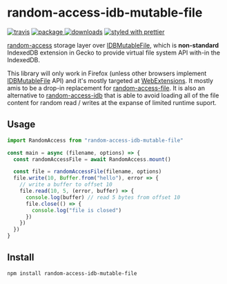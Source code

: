 # random-access-idb-mutable-file

[![travis][travis.icon]][travis.url]
[![package][version.icon] ![downloads][downloads.icon]][package.url]
[![styled with prettier][prettier.icon]][prettier.url]

[random-access][random-access-storage] storage layer over [IDBMutableFile][], which is **non-standard** IndexedDB extension in Gecko to provide virtual file system API with-in the IndexedDB.

This library will only work in Firefox (unless other browsers implement [IDBMutableFile][] API) and it's mostly targeted at [WebExtensions][]. It mostly amis to be a drop-in replacement for [random-access-file][]. It is also an alternative to [random-access-idb][] that is able to avoid loading all of the file content for random read / writes at the expanse of limited runtime suport.

## Usage

```js
import RandomAccess from "random-access-idb-mutable-file"

const main = async (filename, options) => {
  const randomAccessFile = await RandomAccess.mount()

  const file = randomAccessFile(filename, options)
  file.write(10, Buffer.from("hello"), error => {
    // write a buffer to offset 10
    file.read(10, 5, (error, buffer) => {
      console.log(buffer) // read 5 bytes from offset 10
      file.close(() => {
        console.log("file is closed")
      })
    })
  })
}
```

## Install

    npm install random-access-idb-mutable-file

[travis.icon]: https://travis-ci.org/Gozala/random-access-idb-mutable-file.svg?branch=master
[travis.url]: https://travis-ci.org/Gozala/random-access-idb-mutable-file
[version.icon]: https://img.shields.io/npm/v/random-access-idb-mutable-file.svg
[package.url]: https://npmjs.org/package/random-access-idb-mutable-file
[downloads.icon]: https://img.shields.io/npm/dm/random-access-idb-mutable-file.svg
[downloads.url]: https://npmjs.org/package/random-access-idb-mutable-file
[prettier.icon]: https://img.shields.io/badge/styled_with-prettier-ff69b4.svg
[prettier.url]: https://github.com/prettier/prettier
[random-access-storage]: https://github.com/random-access-storage/random-access-storage
[random-access-file]: https://github.com/random-access-storage/random-access-file
[idbmutablefile]: https://developer.mozilla.org/en-US/docs/Web/API/IDBMutableFile
[webextensions]: https://developer.mozilla.org/en-US/Add-ons/WebExtensions
[random-access-idb]: https://github.com/random-access-storage/random-access-idb
